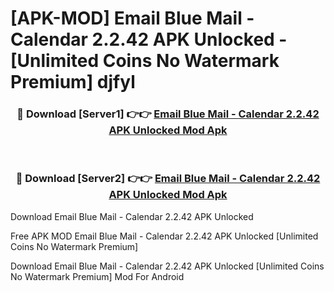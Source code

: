 # [APK-MOD] Email Blue Mail - Calendar 2.2.42 APK Unlocked - [Unlimited Coins No Watermark Premium] djfyl



<div align="center">
<h3>🔴 Download [Server1] 👉👉 <a href="https://momento.my/?title=Email_Blue_Mail_-_Calendar_2.2.42_APK_Unlocked">Email Blue Mail - Calendar 2.2.42 APK Unlocked Mod Apk</a></h3><br>

<h3>🔴 Download [Server2] 👉👉 <a href="https://momento.my/?title=Email_Blue_Mail_-_Calendar_2.2.42_APK_Unlocked">Email Blue Mail - Calendar 2.2.42 APK Unlocked Mod Apk</a></h3>
</div>



Download Email Blue Mail - Calendar 2.2.42 APK Unlocked 

Free APK MOD Email Blue Mail - Calendar 2.2.42 APK Unlocked [Unlimited Coins No Watermark Premium]

Download Email Blue Mail - Calendar 2.2.42 APK Unlocked [Unlimited Coins No Watermark Premium] Mod For Android
